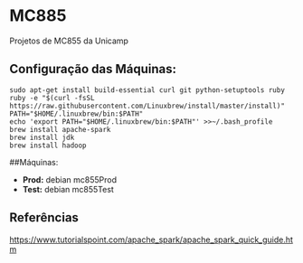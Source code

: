 # MC885

Projetos de MC855 da Unicamp

## Configuração das Máquinas:
```
sudo apt-get install build-essential curl git python-setuptools ruby
ruby -e "$(curl -fsSL https://raw.githubusercontent.com/Linuxbrew/install/master/install)"
PATH="$HOME/.linuxbrew/bin:$PATH"
echo 'export PATH="$HOME/.linuxbrew/bin:$PATH"' >>~/.bash_profile
brew install apache-spark
brew install jdk
brew install hadoop
```

##Máquinas:
* **Prod:** debian mc855Prod
* **Test:** debian mc855Test

## Referências

https://www.tutorialspoint.com/apache_spark/apache_spark_quick_guide.htm
